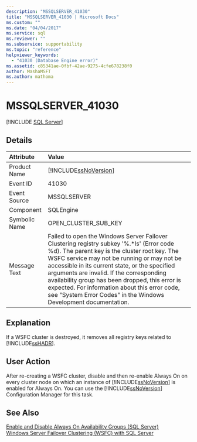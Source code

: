 ```yaml
---
description: "MSSQLSERVER_41030"
title: "MSSQLSERVER_41030 | Microsoft Docs"
ms.custom: ""
ms.date: "04/04/2017"
ms.service: sql
ms.reviewer: ""
ms.subservice: supportability
ms.topic: "reference"
helpviewer_keywords: 
  - "41030 (Database Engine error)"
ms.assetid: c85341ae-0fbf-42ae-9275-4cfe678238f0
author: MashaMSFT
ms.author: mathoma
---
```

# MSSQLSERVER_41030
 [!INCLUDE [SQL Server](../../includes/applies-to-version/sqlserver.md)]
  
## Details  
  
| Attribute | Value |  
| :-------- | :---- |  
|Product Name|[!INCLUDE[ssNoVersion](../../includes/ssnoversion-md.md)]|  
|Event ID|41030|  
|Event Source|MSSQLSERVER|  
|Component|SQLEngine|  
|Symbolic Name|OPEN_CLUSTER_SUB_KEY|  
|Message Text|Failed to open the Windows Server Failover Clustering registry subkey '%.*ls' (Error code %d).  The parent key is the cluster root key.  The WSFC service may not be running or may not be accessible in its current state, or the specified arguments are invalid. If the corresponding availability group has been dropped, this error is expected. For information about this error code, see "System Error Codes" in the Windows Development documentation.|  
  
## Explanation  
If a WSFC cluster is destroyed, it removes all registry keys related to [!INCLUDE[ssHADR](../../includes/sshadr-md.md)].  
  
## User Action  
After re-creating a WSFC cluster, disable and then re-enable Always On on every cluster node on which an instance of [!INCLUDE[ssNoVersion](../../includes/ssnoversion-md.md)] is enabled for Always On. You can use the [!INCLUDE[ssNoVersion](../../includes/ssnoversion-md.md)] Configuration Manager for this task.  
  
## See Also  
[Enable and Disable Always On Availability Groups &#40;SQL Server&#41;](~/database-engine/availability-groups/windows/enable-and-disable-always-on-availability-groups-sql-server.md)  
[Windows Server Failover Clustering &#40;WSFC&#41; with SQL Server](~/sql-server/failover-clusters/windows/windows-server-failover-clustering-wsfc-with-sql-server.md)  
  
